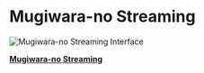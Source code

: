 # Mugiwara-no Streaming

![Mugiwara-no Streaming Interface](https://media.discordapp.net/attachments/1216077853838278758/1234907663893270588/9KwFns0.png?ex=663270e2&is=66311f62&hm=a06c86043d0b08e3e8b2a0b49c89aab9f9c44e804f6f72a13653ff5ed6118bb4&=&format=webp&quality=lossless&width=1348&height=671)

[**Mugiwara-no Streaming**](https://mugiwara-no-streaming.netlify.app)
